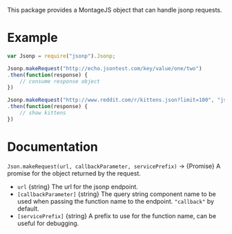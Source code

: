 This package provides a MontageJS object that can handle jsonp requests.

Example
=======

```javascript
var Jsonp = require("jsonp").Jsonp;

Jsonp.makeRequest("http://echo.jsontest.com/key/value/one/two")
.then(function(response) {
    // consume response object
})
```

```javascript
Jsonp.makeRequest("http://www.reddit.com/r/kittens.json?limit=100", "jsonp")
.then(function(response) {
    // show kittens
})
```

Documentation
=============

`Json.makeRequest(url, callbackParameter, servicePrefix)` -> {Promise} A promise for the object returned by the request.

 - `url` {string} The url for the jsonp endpoint.
 - `[callbackParameter]` {string} The query string component name to be used when passing the function name to the endpoint. `"callback"` by default.
 - `[servicePrefix]` {string} A prefix to use for the function name, can be     useful for debugging.
